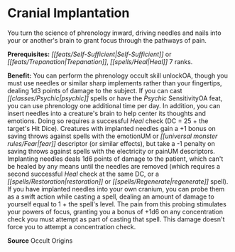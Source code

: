 ﻿---
cssclass: [feats]

---
# Cranial Implantation

You turn the science of phrenology inward, driving needles and nails into your or another's brain to grant focus through the pathways of pain.

**Prerequisites:** _[[feats/Self-Sufficient|Self-Sufficient]]_ or _[[feats/Trepanation|Trepanation]]_, _[[spells/Heal|Heal]]_ 7 ranks.

**Benefit:** You can perform the phrenology occult skill unlockOA, though you must use needles or similar sharp implements rather than your fingertips, dealing 1d3 points of damage to the subject. If you can cast _[[classes/Psychic|psychic]]_ spells or have the _Psychic_ SensitivityOA feat, you can use phrenology one additional time per day. In addition, you can insert needles into a creature's brain to help center its thoughts and emotions. Doing so requires a successful _Heal_ check (DC = 25 + the target's Hit Dice). Creatures with implanted needles gain a +1 bonus on saving throws against spells with the emotionUM or _[[universal monster rules/Fear|fear]]_ descriptor (or similar effects), but take a -1 penalty on saving throws against spells with the electricity or painUM descriptors. Implanting needles deals 1d6 points of damage to the patient, which can't be healed by any means until the needles are removed (which requires a second successful _Heal_ check at the same DC, or a _[[spells/Restoration|restoration]]_ or _[[spells/Regenerate|regenerate]]_ spell). If you have implanted needles into your own cranium, you can probe them as a swift action while casting a spell, dealing an amount of damage to yourself equal to 1 + the spell's level. The pain from this probing stimulates your powers of focus, granting you a bonus of +1d6 on any concentration check you must attempt as part of casting that spell. This damage doesn't force you to attempt a concentration check.

**Source** Occult Origins